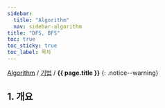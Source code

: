 ```yaml
---
sidebar:
  title: "Algorithm"
  nav: sidebar-algorithm
title: "DFS, BFS"
toc: true
toc_sticky: true
toc_label: 목차
---
```

[Algorithm](/algorithm/) / [기법](/algorithm/techniques/) / **{{ page.title }}**
{: .notice--warning}

## 1. 개요
